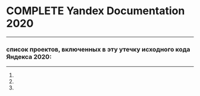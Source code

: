 # COMPLETE Yandex Documentation 2020

-------------------------------------------------------------------------
### список проектов, включенных в эту утечку исходного кода Яндекса 2020:
-------------------------------------------------------------------------
1. 

2. 

3. 

